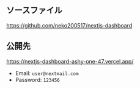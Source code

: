 ## ソースファイル

https://github.com/neko200517/nextjs-dashboard

## 公開先

https://nextjs-dashboard-ashy-one-47.vercel.app/

- Email: `user@nextmail.com`
- Password: `123456`